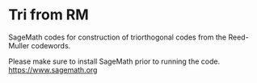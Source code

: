 # Tri from RM
SageMath codes for construction of triorthogonal codes from the Reed-Muller codewords.

Please make sure to install SageMath prior to running the code.
https://www.sagemath.org
